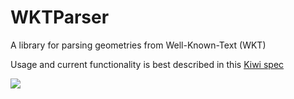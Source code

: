WKTParser
=========

A library for parsing geometries from Well-Known-Text (WKT)

Usage and current functionality is best described in this [Kiwi spec](https://github.com/joelturnbull/WKTParser/blob/master/WKTParserTest/WKTParserTest.m)


![](http://media.tumblr.com/74dd30de86cae5274380a6707266340c/tumblr_inline_mifcxlgLm51qz4rgp.png)

